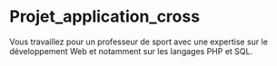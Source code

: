 # Projet_application_cross

Vous travaillez pour un professeur de sport avec une expertise sur le développement Web et notamment sur les langages PHP et SQL.
